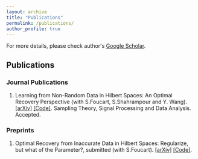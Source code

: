 ```yaml
---
layout: archive
title: "Publications"
permalink: /publications/
author_profile: true
---
```


For more details, please check author's <a href="https://scholar.google.com/citations?user=eAPnyCsAAAAJ&hl=zh-CN" target="_blank">Google Scholar</a>.

## Publications ##

### Journal Publications ###
1. Learning from Non-Random Data in Hilbert Spaces: An Optimal Recovery Perspective (with S.Foucart, S.Shahrampour and Y. Wang). <a href="https://arxiv.org/abs/2006.03706" target="_blank">[arXiv]</a> <a href="https://github.com/liaochunyang/Learning-from-Non-Random-Data-in-Hilbert-Spaces-An-Optimal-Recovery-Perspective" target="_blank">[Code]</a>.
Sampling Theory, Signal Processing and Data Analysis. Accepted.

### Preprints ###
1. Optimal Recovery from Inaccurate Data in Hilbert Spaces: Regularize, but what of the Parameter?, submitted  (with S.Foucart). <a href="https://arxiv.org/abs/2111.02601" target="_blank">[arXiv]</a> <a href="https://htmlpreview.github.io/?https://github.com/foucart/COR/blob/master/MATLAB/web/ORHilbert_Reg_repro.html" target="_blank">[Code]</a>.

